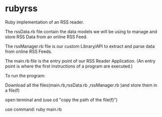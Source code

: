 # rubyrss
Ruby implementation of an RSS reader.

The rssData.rb file contain the data models we will be using to manage and store RSS Data from an online RSS Feed.

The rssManager.rb file is our custom Library/API to extract and parse data from online RSS Feeds.

The main.rb file is the entry point of our RSS Reader Application. 
(An entry point is where the first instructions of a program are executed.)


To run the program:

Download all the files(main.rb,rssData.rb ,rssManager.rb )and store them in a file(f)

open terminal and (use cd "copy the path of the file(f)")

use command:
ruby main.rb
